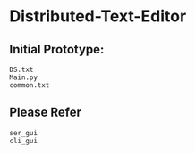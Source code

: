 # Distributed-Text-Editor

## Initial Prototype:

    DS.txt
    Main.py
    common.txt
  
## Please Refer
  
    ser_gui
    cli_gui
